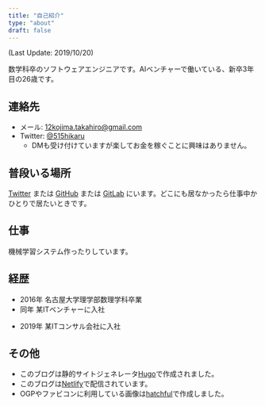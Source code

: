 ```yaml
---
title: "自己紹介"
type: "about"
draft: false
---
```


(Last Update: 2019/10/20)

数学科卒のソフトウェアエンジニアです。AIベンチャーで働いている、新卒3年目の26歳です。

## 連絡先

- メール: 12kojima.takahiro@gmail.com
- Twitter: [@515hikaru](https://twitter.com/515hikaru)
    - DMも受け付けていますが楽してお金を稼ぐことに興味はありません。

## 普段いる場所

[Twitter](https://twitter.com/515hikaru) または [GitHub](https://github.com/515hikaru) または [GitLab](https://gitlab.com/515hikaru) にいます。どこにも居なかったら仕事中かひとりで居たいときです。

## 仕事

機械学習システム作ったりしています。

## 経歴

- 2016年 名古屋大学理学部数理学科卒業
- 同年 某ITベンチャーに入社
* 2019年 某ITコンサル会社に入社

## その他

- このブログは静的サイトジェネレータ[Hugo](https://gohugo.io)で作成されました。
- このブログは[Netlify](https://www.netlify.com/)で配信されています。
- OGPやファビコンに利用している画像は[hatchful](https://hatchful.shopify.com/ja/)で作成しました。
